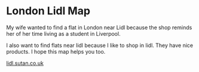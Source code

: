 # London Lidl Map

My wife wanted to find a flat in London near Lidl because the shop reminds her of her time living as a student in Liverpool.

I also want to find flats near lidl because I like to shop in lidl. They have nice products. I hope this map helps you too.

[lidl.sutan.co.uk](https://lidl.sutan.co.uk)